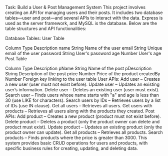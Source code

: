 Task: Build a User & Post Management System
This project involves creating an API for managing users and their posts. It includes two database tables—user and post—and several APIs to interact with the data. Express is used as the server framework, and MySQL is the database. Below are the table structures and API functionalities:

Database Tables:
User Table

Column	Type	Description
name	String	Name of the user
email	String	Unique email of the user
password	String	User's password
age	Number	User's age
Post Table

Column	Type	Description
pName	String	Name of the post
pDescription	String	Description of the post
price	Number	Price of the product
createdBy	Number	Foreign key linking to the user table
User APIs:
Add user – Creates a new user (user must not exist before).
Update user – Updates an existing user’s information.
Delete user – Deletes an existing user (user must exist).
Search user – Finds users whose name starts with "a" and age is less than 30 (use LIKE for characters).
Search users by IDs – Retrieves users by a list of IDs (use IN clause).
Get all users – Retrieves all users.
Get users with products – Retrieves all users along with the products they created.
Post APIs:
Add product – Creates a new product (product must not exist before).
Delete product – Deletes a product (only the product owner can delete and product must exist).
Update product – Updates an existing product (only the product owner can update).
Get all products – Retrieves all products.
Search products – Finds products where the price is greater than 3000.
This system provides basic CRUD operations for users and products, with specific business rules for creating, updating, and deleting data.
